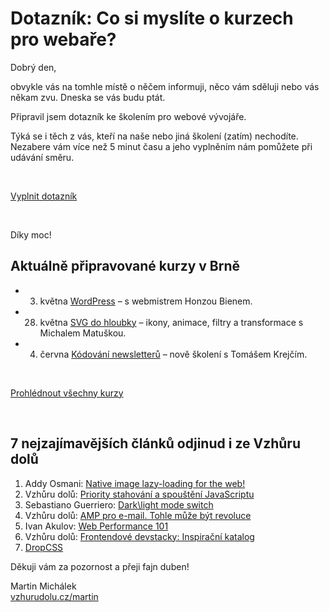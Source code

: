 # Dotazník: Co si myslíte o kurzech pro webaře?

Dobrý den,

obvykle vás na tomhle místě o něčem informuji, něco vám sděluji nebo vás někam zvu. Dneska se vás budu ptát.

Připravil jsem dotazník ke školením pro webové vývojáře. 

Týká se i těch z vás, kteří na naše nebo jiná školení (zatím) nechodíte. Nezabere vám více než 5 minut času a jeho vyplněním nám pomůžete při udávání směru.

<br>

<p class="text-center" markdown="1">
  <a class="vd-button" href="https://forms.gle/3qLgn9wTJKk4cJXX6">Vyplnit dotazník</a>
</p>

<br>

Díky moc!

## Aktuálně připravované kurzy v Brně

* 3. května [WordPress](https://www.vzhurudolu.cz/kurzy/wordpress) – s webmistrem Honzou Bienem.
* 28. května [SVG do hloubky](https://www.vzhurudolu.cz/kurzy/svg) – ikony, animace, filtry a transformace s Michalem Matuškou.
* 4. června [Kódo­vá­ní news­let­te­rů](https://www.vzhurudolu.cz/kurzy/newslettery) – nově školení s Tomášem Krejčím.

<br>

<p class="text-center" markdown="1">
  <a class="vd-button" href="https://www.vzhurudolu.cz/kurzy">Prohlédnout všechny kurzy</a>
</p>

<br>

## 7 nejzajímavějších článků odjinud i ze Vzhůru dolů

1. Addy Osmani: [Native image lazy-loading for the web!](https://addyosmani.com/blog/lazy-loading/)
2. Vzhůru dolů: [Priority stahování a spouštění JavaScriptu](https://www.vzhurudolu.cz/prirucka/js-priority)
3. Sebastiano Guerriero: [Dark\light mode switch](https://codyhouse.co/blog/post/dark-light-switch-css-javascript)
4. Vzhůru dolů: [AMP pro e-mail. Tohle může být revoluce](https://www.vzhurudolu.cz/blog/140-amp-email-spusteni)
5. Ivan Akulov: [Web Performance 101](https://3perf.com/talks/web-perf-101/)
6. Vzhůru dolů: [Frontendové devstac­ky: In­spi­rač­ní ka­ta­log](https://www.vzhurudolu.cz/prirucka/devstacky)
7. [DropCSS](https://github.com/leeoniya/dropcss)

Děkuji vám za pozornost a přeji fajn duben!

Martin Michálek  
[vzhurudolu.cz/martin](http://vzhurudolu.cz/martin)